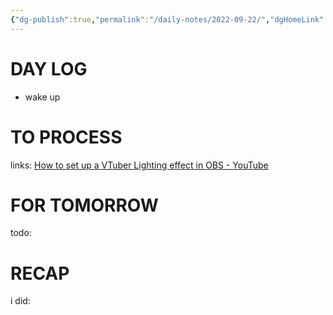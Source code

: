 ```yaml
---
{"dg-publish":true,"permalink":"/daily-notes/2022-09-22/","dgHomeLink":true,"dgPassFrontmatter":false}
---
```



# DAY LOG
- wake up
# TO PROCESS
links: [How to set up a VTuber Lighting effect in OBS - YouTube](https://www.youtube.com/watch?v=75WFeV4z9ck)
# FOR TOMORROW
todo:
# RECAP
i did:



